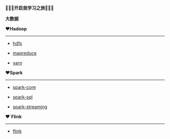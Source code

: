 :rainbow::rainbow:**:rainbow:开启我学习之旅**:triangular_flag_on_post::triangular_flag_on_post::triangular_flag_on_post:

**大数据**

:heart:**Hadoop**

---

* [hdfs](https://github.com/daxudaai/nodes/blob/master/bigdata/Hadoop/hdfs.md)

* [mapreduce](https://github.com/daxudaai/nodes/blob/master/bigdata/Hadoop/mapreduce.md)

* [yarn](https://github.com/daxudaai/nodes/blob/master/bigdata/Hadoop/yarn.md)

:heart:**Spark**

---

* [spark-core](https://github.com/daxudaai/nodes/blob/master/bigdata/Spark/spark-core.md)

* [spark-sql](https://github.com/daxudaai/nodes/blob/master/bigdata/Spark/sparksql.md)

* [spark-streaming](https://github.com/daxudaai/nodes/blob/master/bigdata/Spark/sparkstreaming.md)

:heart:`**Flink**

---

* [flink](https://github.com/daxudaai/nodes/blob/master/bigdata/Flink/flink.md)

